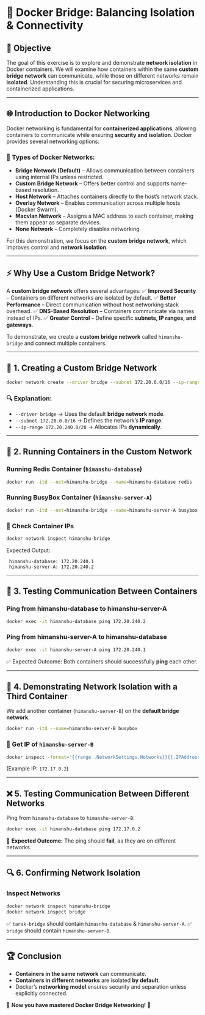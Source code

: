 # 🚀 Docker Bridge: Balancing Isolation & Connectivity

## 📌 Objective
The goal of this exercise is to explore and demonstrate **network isolation** in Docker containers. We will examine how containers within the same **custom bridge network** can communicate, while those on different networks remain **isolated**. Understanding this is crucial for securing microservices and containerized applications.  

---

## 🌐 Introduction to Docker Networking
Docker networking is fundamental for **containerized applications**, allowing containers to communicate while ensuring **security and isolation**. Docker provides several networking options:

### 🔹 Types of Docker Networks:
- **Bridge Network (Default)** – Allows communication between containers using internal IPs unless restricted.
- **Custom Bridge Network** – Offers better control and supports name-based resolution.
- **Host Network** – Attaches containers directly to the host’s network stack.
- **Overlay Network** – Enables communication across multiple hosts (Docker Swarm).
- **Macvlan Network** – Assigns a MAC address to each container, making them appear as separate devices.
- **None Network** – Completely disables networking.

For this demonstration, we focus on the **custom bridge network**, which improves control and **network isolation**.

---

## ⚡ Why Use a Custom Bridge Network?
A **custom bridge network** offers several advantages:
✅ **Improved Security** – Containers on different networks are isolated by default.
✅ **Better Performance** – Direct communication without host networking stack overhead.
✅ **DNS-Based Resolution** – Containers communicate via names instead of IPs.
✅ **Greater Control** – Define specific **subnets, IP ranges, and gateways**.

To demonstrate, we create a **custom bridge network** called `himanshu-bridge` and connect multiple containers.

---

## 🔧 1. Creating a Custom Bridge Network
```bash
docker network create --driver bridge --subnet 172.20.0.0/16 --ip-range 172.20.240.0/20 himanshu-bridge
```
### 🔍 Explanation:
- `--driver bridge` → Uses the default **bridge network mode**.
- `--subnet 172.20.0.0/16` → Defines the network’s **IP range**.
- `--ip-range 172.20.240.0/20` → Allocates IPs **dynamically**.

---

## 🚀 2. Running Containers in the Custom Network
### Running **Redis Container** (`himanshu-database`)
```bash
docker run -itd --net=himanshu-bridge --name=himanshu-database redis
```
### Running **BusyBox Container** (`himanshu-server-A`)
```bash
docker run -itd --net=himanshu-bridge --name=himanshu-server-A busybox
```

### 📌 Check Container IPs
```bash
docker network inspect himanshu-bridge
```
Expected Output:
```
 himanshu-database: 172.20.240.1
 himanshu-server-A: 172.20.240.2
```

---

## 🔄 3. Testing Communication Between Containers
### Ping from **himanshu-database** to **himanshu-server-A**
```bash
docker exec -it himanshu-database ping 172.20.240.2
```
### Ping from **himanshu-server-A** to **himanshu-database**
```bash
docker exec -it himanshu-server-A ping 172.20.240.1
```
✅ Expected Outcome: Both containers should successfully **ping** each other.

---

## 🚧 4. Demonstrating Network Isolation with a Third Container
We add another container (`himanshu-server-B`) on the **default bridge network**.
```bash
docker run -itd --name=himanshu-server-B busybox
```
### 📌 Get IP of `himanshu-server-B`
```bash
docker inspect -format='{{range .NetworkSettings.Networks}}{{.IPAddress}}{{end}}' himanshu-server-B
```
(Example IP: `172.17.0.2`)

---

## ❌ 5. Testing Communication Between Different Networks
Ping from `himanshu-database` to `himanshu-server-B`:
```bash
docker exec -it himanshu-database ping 172.17.0.2
```
🚨 **Expected Outcome:** The ping should **fail**, as they are on different networks.

---

## 🔍 6. Confirming Network Isolation
### Inspect Networks
```bash
docker network inspect himanshu-bridge
docker network inspect bridge
```
✅ `tarak-bridge` should contain `himasnhu-database` & `himanshu-server-A`.
✅ `bridge` should contain `himanshu-server-B`.

---

## 🏆 Conclusion
- **Containers in the same network** can communicate.
- **Containers in different networks** are isolated **by default**.
- Docker’s **networking model** ensures security and separation unless explicitly connected.

🚀 **Now you have mastered Docker Bridge Networking!** 🎯
